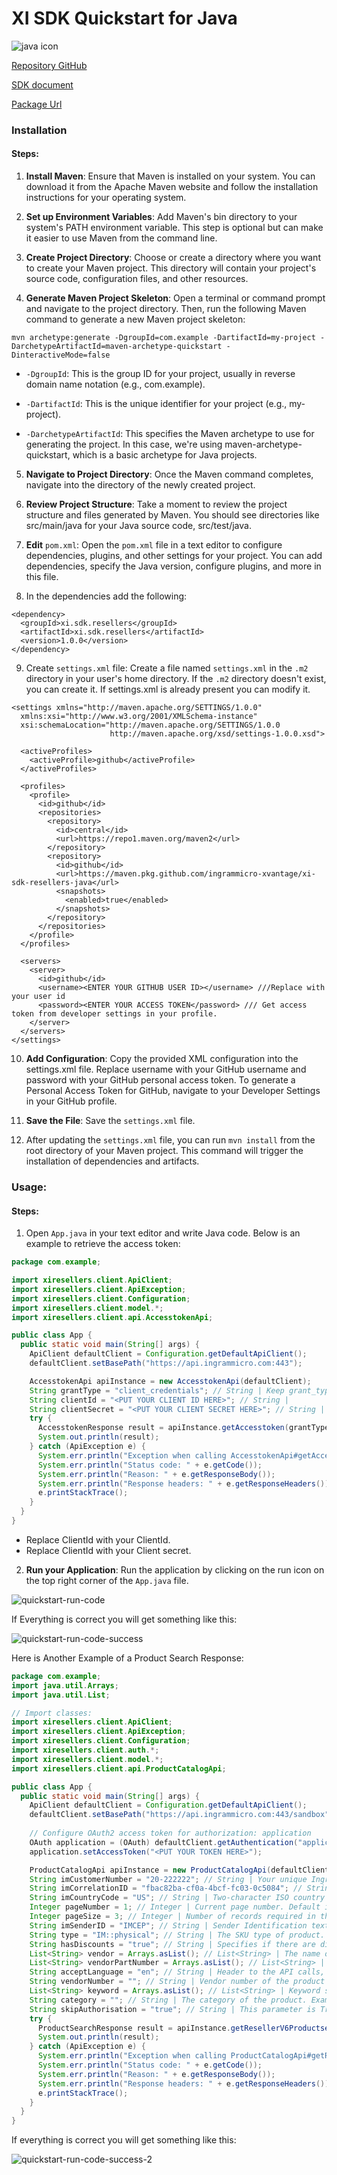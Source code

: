 # XI SDK Quickstart for Java

![java icon](./assets/images/java-icon.png)

[Repository GitHub](https://github.com/ingrammicro-xvantage/xi-sdk-resellers-java)

[SDK document](https://github.com/ingrammicro-xvantage/xi-sdk-resellers-java/tree/main/docs)

[Package Url](https://github.com/ingrammicro-xvantage/xi-sdk-resellers-java/packages/2080874)

### Installation

#### Steps:
1. **Install Maven**: Ensure that Maven is installed on your system. You can download it from the Apache Maven website and follow the installation instructions for your operating system.

2. **Set up Environment Variables**: Add Maven's bin directory to your system's PATH environment variable. This step is optional but can make it easier to use Maven from the command line.

3. **Create Project Directory**: Choose or create a directory where you want to create your Maven project. This directory will contain your project's source code, configuration files, and other resources.

4. **Generate Maven Project Skeleton**: Open a terminal or command prompt and navigate to the project directory. Then, run the following Maven command to generate a new Maven project skeleton:
```
mvn archetype:generate -DgroupId=com.example -DartifactId=my-project -DarchetypeArtifactId=maven-archetype-quickstart -DinteractiveMode=false
```

* `-DgroupId`: This is the group ID for your project, usually in reverse domain name notation (e.g., com.example).

* `-DartifactId`: This is the unique identifier for your project (e.g., my-project).

* `-DarchetypeArtifactId`: This specifies the Maven archetype to use for generating the project. In this case, we're using maven-archetype-quickstart, which is a basic archetype for Java projects. 

5. **Navigate to Project Directory**: Once the Maven command completes, navigate into the directory of the newly created project.

6. **Review Project Structure**: Take a moment to review the project structure and files generated by Maven. You should see directories like src/main/java for your Java source code, src/test/java.

7. **Edit** `pom.xml`: Open the `pom.xml` file in a text editor to configure dependencies, plugins, and other settings for your project. You can add dependencies, specify the Java version, configure plugins, and more in this file.

8. In the dependencies add the following:

```
<dependency>
  <groupId>xi.sdk.resellers</groupId>
  <artifactId>xi.sdk.resellers</artifactId>
  <version>1.0.0</version>
</dependency>
```
9. Create `settings.xml` file: Create a file named `settings.xml` in the `.m2` directory in your user's home directory. If the `.m2` directory doesn't exist, you can create it. If settings.xml is already present you can modify it.

```
<settings xmlns="http://maven.apache.org/SETTINGS/1.0.0"
  xmlns:xsi="http://www.w3.org/2001/XMLSchema-instance"
  xsi:schemaLocation="http://maven.apache.org/SETTINGS/1.0.0
                      http://maven.apache.org/xsd/settings-1.0.0.xsd">

  <activeProfiles>
    <activeProfile>github</activeProfile>
  </activeProfiles>

  <profiles>
    <profile>
      <id>github</id>
      <repositories>
        <repository>
          <id>central</id>
          <url>https://repo1.maven.org/maven2</url>
        </repository>
        <repository>
          <id>github</id>
          <url>https://maven.pkg.github.com/ingrammicro-xvantage/xi-sdk-resellers-java</url>
          <snapshots>
            <enabled>true</enabled>
          </snapshots>
        </repository>
      </repositories>
    </profile>
  </profiles>

  <servers>
    <server>
      <id>github</id>
      <username><ENTER YOUR GITHUB USER ID></username> ///Replace with your user id 
      <password><ENTER YOUR ACCESS TOKEN</password> /// Get access token from developer settings in your profile. 
    </server>
  </servers>
</settings>
```
10. **Add Configuration**: Copy the provided XML configuration into the settings.xml file. Replace username with your GitHub username and password with your GitHub personal access token. To generate a Personal Access Token for GitHub, navigate to your Developer Settings in your GitHub profile.

11. **Save the File**: Save the `settings.xml` file.

12. After updating the `settings.xml` file, you can run `mvn install` from the root directory of your Maven project. This command will trigger the installation of dependencies and artifacts.
 
### Usage:
#### Steps:
1. Open `App.java` in your text editor and write Java code. Below is an example to retrieve the access token:


```java
package com.example;

import xiresellers.client.ApiClient;
import xiresellers.client.ApiException;
import xiresellers.client.Configuration;
import xiresellers.client.model.*;
import xiresellers.client.api.AccesstokenApi;

public class App {
  public static void main(String[] args) {
    ApiClient defaultClient = Configuration.getDefaultApiClient();
    defaultClient.setBasePath("https://api.ingrammicro.com:443");

    AccesstokenApi apiInstance = new AccesstokenApi(defaultClient);
    String grantType = "client_credentials"; // String | Keep grant_type as client_credentials only.
    String clientId = "<PUT YOUR CLIENT ID HERE>"; // String | 
    String clientSecret = "<PUT YOUR CLIENT SECRET HERE>"; // String | 
    try {
      AccesstokenResponse result = apiInstance.getAccesstoken(grantType, clientId, clientSecret);
      System.out.println(result);
    } catch (ApiException e) {
      System.err.println("Exception when calling AccesstokenApi#getAccesstoken");
      System.err.println("Status code: " + e.getCode());
      System.err.println("Reason: " + e.getResponseBody());
      System.err.println("Response headers: " + e.getResponseHeaders());
      e.printStackTrace();
    }
  }
}
```
* Replace ClientId with your ClientId.
* Replace ClientId with your Client secret.

2. **Run your Application**: Run the application by clicking on the run icon on the top right corner of the `App.java` file.

![quickstart-run-code](assets/images/quickstart-run-code.png)

If Everything is correct you will get something like this:

![quickstart-run-code-success](assets/images/quickstart-code-run-success.png)

Here is Another Example of a Product Search Response:

```java
package com.example;
import java.util.Arrays;
import java.util.List;

// Import classes:
import xiresellers.client.ApiClient;
import xiresellers.client.ApiException;
import xiresellers.client.Configuration;
import xiresellers.client.auth.*;
import xiresellers.client.model.*;
import xiresellers.client.api.ProductCatalogApi;

public class App {
  public static void main(String[] args) {
    ApiClient defaultClient = Configuration.getDefaultApiClient();
    defaultClient.setBasePath("https://api.ingrammicro.com:443/sandbox");
    
    // Configure OAuth2 access token for authorization: application
    OAuth application = (OAuth) defaultClient.getAuthentication("application");
    application.setAccessToken("<PUT YOUR TOKEN HERE>");

    ProductCatalogApi apiInstance = new ProductCatalogApi(defaultClient);
    String imCustomerNumber = "20-222222"; // String | Your unique Ingram Micro customer number
    String imCorrelationID = "fbac82ba-cf0a-4bcf-fc03-0c5084"; // String | Unique transaction number to identify each transaction accross all the systems
    String imCountryCode = "US"; // String | Two-character ISO country code.
    Integer pageNumber = 1; // Integer | Current page number. Default is 1
    Integer pageSize = 3; // Integer | Number of records required in the call - max records 100 per page
    String imSenderID = "IMCEP"; // String | Sender Identification text
    String type = "IM::physical"; // String | The SKU type of product. One of Physical, Digital, or Any.
    String hasDiscounts = "true"; // String | Specifies if there are discounts available for the product.
    List<String> vendor = Arrays.asList(); // List<String> | The name of the vendor/manufacturer of the product.
    List<String> vendorPartNumber = Arrays.asList(); // List<String> | The vendors part number for the product.
    String acceptLanguage = "en"; // String | Header to the API calls, the content will help us identify the response language.
    String vendorNumber = ""; // String | Vendor number of the product
    List<String> keyword = Arrays.asList(); // List<String> | Keyword search,can be ingram part number or vendor part number or product title or vendor nameKeyword search. Can be Ingram Micro part number, vender part number, product title, or vendor name.
    String category = ""; // String | The category of the product. Example: Displays.
    String skipAuthorisation = "true"; // String | This parameter is True when you want Skip the authorization, so template will work like current B2b template.
    try {
      ProductSearchResponse result = apiInstance.getResellerV6Productsearch(imCustomerNumber, imCorrelationID, imCountryCode, pageNumber, pageSize, imSenderID, type, hasDiscounts, vendor, vendorPartNumber, acceptLanguage, vendorNumber, keyword, category, skipAuthorisation);
      System.out.println(result);
    } catch (ApiException e) {
      System.err.println("Exception when calling ProductCatalogApi#getResellerV6Productsearch");
      System.err.println("Status code: " + e.getCode());
      System.err.println("Reason: " + e.getResponseBody());
      System.err.println("Response headers: " + e.getResponseHeaders());
      e.printStackTrace();
    }
  }
}
```
If everything is correct you will get something like this:

![quickstart-run-code-success-2](assets/images/quickstart-code-run-success-2.png)